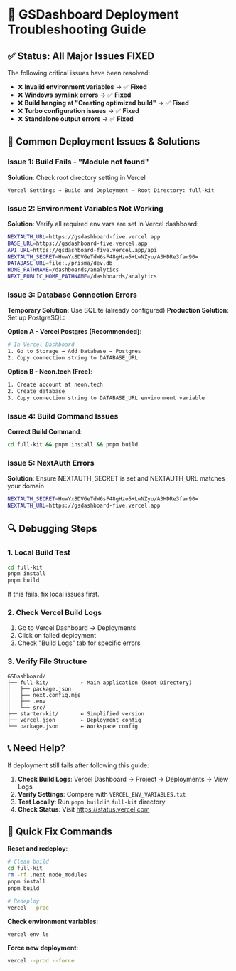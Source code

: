 # 🔧 GSDashboard Deployment Troubleshooting Guide

## ✅ Status: All Major Issues FIXED

The following critical issues have been resolved:

- ❌ **Invalid environment variables** → ✅ **Fixed**
- ❌ **Windows symlink errors** → ✅ **Fixed**
- ❌ **Build hanging at "Creating optimized build"** → ✅ **Fixed**
- ❌ **Turbo configuration issues** → ✅ **Fixed**
- ❌ **Standalone output errors** → ✅ **Fixed**

## 🚨 Common Deployment Issues & Solutions

### Issue 1: Build Fails - "Module not found"

**Solution**: Check root directory setting in Vercel

```
Vercel Settings → Build and Deployment → Root Directory: full-kit
```

### Issue 2: Environment Variables Not Working

**Solution**: Verify all required env vars are set in Vercel dashboard:

```bash
NEXTAUTH_URL=https://gsdashboard-five.vercel.app
BASE_URL=https://gsdashboard-five.vercel.app
API_URL=https://gsdashboard-five.vercel.app/api
NEXTAUTH_SECRET=HuwYx8DVGeTdW6sF48gHzo5+LwNZyu/A3HDRe3far90=
DATABASE_URL=file:./prisma/dev.db
HOME_PATHNAME=/dashboards/analytics
NEXT_PUBLIC_HOME_PATHNAME=/dashboards/analytics
```

### Issue 3: Database Connection Errors

**Temporary Solution**: Use SQLite (already configured)
**Production Solution**: Set up PostgreSQL:

**Option A - Vercel Postgres (Recommended)**:

```bash
# In Vercel Dashboard
1. Go to Storage → Add Database → Postgres
2. Copy connection string to DATABASE_URL
```

**Option B - Neon.tech (Free)**:

```bash
1. Create account at neon.tech
2. Create database
3. Copy connection string to DATABASE_URL environment variable
```

### Issue 4: Build Command Issues

**Correct Build Command**:

```bash
cd full-kit && pnpm install && pnpm build
```

### Issue 5: NextAuth Errors

**Solution**: Ensure NEXTAUTH_SECRET is set and NEXTAUTH_URL matches your domain

```bash
NEXTAUTH_SECRET=HuwYx8DVGeTdW6sF48gHzo5+LwNZyu/A3HDRe3far90=
NEXTAUTH_URL=https://gsdashboard-five.vercel.app
```

## 🔍 Debugging Steps

### 1. Local Build Test

```bash
cd full-kit
pnpm install
pnpm build
```

If this fails, fix local issues first.

### 2. Check Vercel Build Logs

1. Go to Vercel Dashboard → Deployments
2. Click on failed deployment
3. Check "Build Logs" tab for specific errors

### 3. Verify File Structure

```
GSDashboard/
├── full-kit/          ← Main application (Root Directory)
│   ├── package.json
│   ├── next.config.mjs
│   ├── .env
│   └── src/
├── starter-kit/       ← Simplified version
├── vercel.json        ← Deployment config
└── package.json       ← Workspace config
```

## 📞 Need Help?

If deployment still fails after following this guide:

1. **Check Build Logs**: Vercel Dashboard → Project → Deployments → View Logs
2. **Verify Settings**: Compare with `VERCEL_ENV_VARIABLES.txt`
3. **Test Locally**: Run `pnpm build` in `full-kit` directory
4. **Check Status**: Visit https://status.vercel.com

## 🎯 Quick Fix Commands

**Reset and redeploy**:

```bash
# Clean build
cd full-kit
rm -rf .next node_modules
pnpm install
pnpm build

# Redeploy
vercel --prod
```

**Check environment variables**:

```bash
vercel env ls
```

**Force new deployment**:

```bash
vercel --prod --force
```
